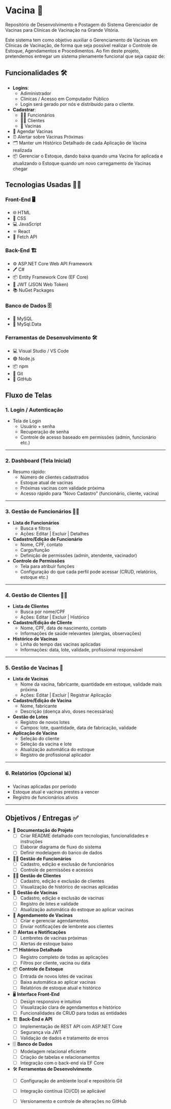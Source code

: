# Vacina 💉
Repositório de Desenvolvimento e Postagem do Sistema Gerenciador de Vacinas para Clínicas de Vacinação na Grande Vitória.

Este sistema tem como objetivo auxiliar o Gerenciamento de Vacinas em Clínicas de Vacinação, de forma que seja possível realizar o Controle de Estoque, Agendamentos e Procedimentos. Ao fim deste projeto, pretendemos entregar um sistema plenamente funcional que seja capaz de:

## Funcionalidades 🛠️

- **Logins**:
  - Adiministrador
  - Clinicas / Acesso em Computador Público
  - Login será gerado por nós e distribuido para o cliente.
- **Cadastrar**:
  - 👨‍💼 Funcionários
  - 🧑‍💻 Clientes
  - 💉 Vacinas
- 📅 Agendar Vacinas
- ⏰ Alertar sobre Vacinas Próximas
- 🗂️ Manter um Histórico Detalhado de cada Aplicação de Vacina realizada
- 📦 Gerenciar o Estoque, dando baixa quando uma Vacina for aplicada e atualizando o Estoque quando um novo carregamento de Vacinas chegar

## Tecnologias Usadas 🧑‍💻

### Front-End 🖥️
- 🌐 HTML
- 🎨 CSS
- 💻 JavaScript
- ⚛️ React
- 🔗 Fetch API

### Back-End 🏗️
- ⚙️ ASP.NET Core Web API Framework
- 🖊️ C#
- 📦 Entity Framework Core (EF Core)
- 🔐 JWT (JSON Web Token)
- 📚 NuGet Packages

### Banco de Dados 🗄️
- 🐬 MySQL
- 🔌 MySql.Data

### Ferramentas de Desenvolvimento 🛠️
- 💻 Visual Studio / VS Code
- 🟢 Node.js
- 📦 npm
- 🧬 Git
- 🐙 GitHub

## Fluxo de Telas

### 1. Login / Autenticação
- Tela de Login
  - Usuário + senha
  - Recuperação de senha
  - Controle de acesso baseado em permissões (admin, funcionário etc.)

---

### 2. Dashboard (Tela Inicial)
- Resumo rápido:
  - Número de clientes cadastrados
  - Estoque atual de vacinas
  - Próximas vacinas com validade próxima
  - Acesso rápido para “Novo Cadastro” (funcionário, cliente, vacina)

---

### 3. Gestão de Funcionários 👨‍💼
- **Lista de Funcionários**
  - Busca e filtros
  - Ações: Editar | Excluir | Detalhes
- **Cadastro/Edição de Funcionário**
  - Nome, CPF, contato
  - Cargo/função
  - Definição de permissões (admin, atendente, vacinador)
- **Controle de Permissões**
  - Tela para atribuir funções
  - Configuração do que cada perfil pode acessar (CRUD, relatórios, estoque etc.)

---

### 4. Gestão de Clientes 🧑‍💻
- **Lista de Clientes**
  - Busca por nome/CPF
  - Ações: Editar | Excluir | Histórico
- **Cadastro/Edição de Cliente**
  - Nome, CPF, data de nascimento, contato
  - Informações de saúde relevantes (alergias, observações)
- **Histórico de Vacinas**
  - Linha do tempo das vacinas aplicadas
  - Informações: data, lote, validade, profissional responsável

---

### 5. Gestão de Vacinas 💉
- **Lista de Vacinas**
  - Nome da vacina, fabricante, quantidade em estoque, validade mais próxima
  - Ações: Editar | Excluir | Registrar Aplicação
- **Cadastro/Edição de Vacina**
  - Nome, fabricante
  - Descrição (doença alvo, doses necessárias)
- **Gestão de Lotes**
  - Registro de novos lotes
  - Campos: lote, quantidade, data de fabricação, validade
- **Aplicação de Vacina**
  - Seleção do cliente
  - Seleção da vacina e lote
  - Atualização automática do estoque
  - Registro de profissional aplicador

---

### 6. Relatórios (Opcional 📊)
- Vacinas aplicadas por período
- Estoque atual e vacinas prestes a vencer
- Registro de funcionários ativos

---

## Objetivos / Entregas ✅

- 📝 **Documentação do Projeto**
  - [ ] Criar README detalhado com tecnologias, funcionalidades e instruções
  - [ ] Elaborar diagrama de fluxo do sistema
  - [ ] Definir modelagem do banco de dados

- 👨‍💼 **Gestão de Funcionários**
  - [ ] Cadastro, edição e exclusão de funcionários
  - [ ] Controle de permissões e acessos

- 🧑‍💻 **Gestão de Clientes**
  - [ ] Cadastro, edição e exclusão de clientes
  - [ ] Visualização de histórico de vacinas aplicadas

- 💉 **Gestão de Vacinas**
  - [ ] Cadastro, edição e exclusão de vacinas
  - [ ] Registro de lotes e validade
  - [ ] Atualização automática do estoque ao aplicar vacinas

- 📅 **Agendamento de Vacinas**
  - [ ] Criar e gerenciar agendamentos
  - [ ] Enviar notificações de lembrete aos clientes

- ⏰ **Alertas e Notificações**
  - [ ] Lembretes de vacinas próximas
  - [ ] Alertas de estoque baixo

- 🗂️ **Histórico Detalhado**
  - [ ] Registro completo de todas as aplicações
  - [ ] Filtros por cliente, vacina ou data

- 📦 **Controle de Estoque**
  - [ ] Entrada de novos lotes de vacinas
  - [ ] Baixa automática ao aplicar vacinas
  - [ ] Relatórios de estoque atual e histórico

- 🖥️ **Interface Front-End**
  - [ ] Design responsivo e intuitivo
  - [ ] Visualização clara de agendamentos e histórico
  - [ ] Funcionalidades de CRUD para todas as entidades

- 🏗️ **Back-End e API**
  - [ ] Implementação de REST API com ASP.NET Core
  - [ ] Segurança via JWT
  - [ ] Validação de dados e tratamento de erros

- 🗄️ **Banco de Dados**
  - [ ] Modelagem relacional eficiente
  - [ ] Criação de tabelas e relacionamentos
  - [ ] Integração com o back-end via EF Core

- 🛠️ **Ferramentas de Desenvolvimento**
  - [ ] Configuração de ambiente local e repositório Git
  - [ ] Integração contínua (CI/CD) se aplicável
  - [ ] Versionamento e controle de alterações no GitHub

